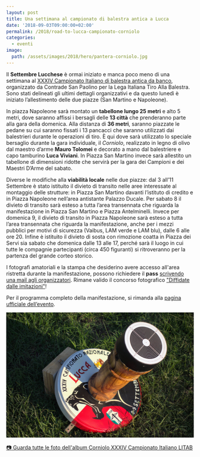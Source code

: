 ```yaml
---
layout: post
title: Una settimana al campionato di balestra antica a Lucca
date: '2018-09-03T09:00:00+02:00'
permalink: /2018/road-to-lucca-campionato-corniolo
categories:
  - eventi
image:
  path: /assets/images/2018/hero/pantera-corniolo.jpg
---
```


Il **Settembre Lucchese** è ormai iniziato e manca poco meno di una settimana al
[XXXIV Campionato Italiano di balestra antica da
banco](/campionato-litab-lucca-2018), organizzato da Contrade San Paolino per la
Lega Italiana Tiro Alla Balestra. Sono stati delineati gli ultimi dettagli
organizzativi e da questo lunedì è iniziato l’allestimento delle due piazze (San
Martino e Napoleone).

<!-- more -->

In piazza Napoleone sarà montato un **tabellone lungo 25 metri** e alto 5 metri,
dove saranno affissi i bersagli delle **13 città** che prenderanno parte alla
gara della domenica. Alla distanza di **36 metri**, saranno piazzate le pedane
su cui saranno fissati i 13 pancacci che saranno utilizzati dai balestrieri
durante le operazioni di tiro. È qui dove sarà utilizzato lo speciale bersaglio
durante la gara individuale, il *Corniolo*, realizzato in legno di olivo dal
maestro d’arme **Mauro Tolomei** e decorato a mano dal balestriere e capo
tamburino **Luca Viviani**. In Piazza San Martino invece sarà allestito un
tabellone di dimensioni ridotte che servirà per la gara dei Campioni e dei
Maestri D’Arme del sabato.

Diverse le modifiche alla **viabilità locale** nelle due piazze: dal 3 all’11
Settembre è stato istituito il divieto di transito nelle aree interessate al
montaggio delle strutture: in Piazza San Martino davanti l’istituto di credito e
in Piazza Napoleone nell’area antistante Palazzo Ducale. Per sabato 8 il divieto
di transito sarà esteso a tutta l’area transennata che riguarda la
manifestazione in Piazza San Martino e Piazza Antelminelli. Invece per domenica
9, il divieto di transito in Piazza Napoleone sarà esteso a tutta l’area
transennata che riguarda la manifestazione, anche per i mezzi pubblici per
motivi di sicurezza (Vaibus, LAM verde e LAM blu), dalle 6 alle ore 20. Infine è
istituito il divieto di sosta con rimozione coatta in Piazza dei Servi sia
sabato che domenica dalle 13 alle 17, perché sarà il luogo in cui tutte le
compagnie partecipanti (circa 450 figuranti) si ritroveranno per la partenza del
grande corteo storico.

I fotografi amatoriali e la stampa che desiderino avere accesso all'area
ristretta durante la manifestazione, possono richiedere il **pass** [scrivendo
una mail agli organizzatori](/contatti). Rimane valido il concorso fotografico
["Diffidate dalle
imitazioni"](https://consanpaolino.org/2018-04-22-diffidate-dalle-imitazioni-2018/)!

Per il programma completo della manifestazione, si rimanda alla [pagina ufficiale
dell’evento](/campionato-litab-lucca-2018).

![corniolo](/assets/images/2018/campionato/corniolo.jpg)

[:camera: Guarda tutte le foto dell'album Corniolo XXXIV Campionato Italiano LITAB](https://photos.app.goo.gl/2gM6vo1wCwzf9yxs6)
